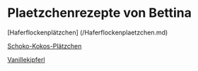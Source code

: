 # Plaetzchenrezepte von Bettina

[Haferflockenplätzchen] (/Haferflockenplaetzchen.md)

[Schoko-Kokos-Plätzchen](/Schoko-Kokos-Plaetzchen.md)

[Vanillekipferl](/Vanillekipferl.md)


